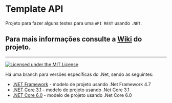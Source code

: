 # Template API

Projeto para fazer alguns testes para uma `API REST` usando `.NET`.

## Para mais informações consulte a [Wiki] do projeto.
___

[![Licensed under the MIT License](https://img.shields.io/badge/License-MIT-blue.svg)](./LICENSE)

Há uma branch para versões específicas do .Net, sendo as seguintes:

- [.NET Framework](https://github.com/RenatoPacheco/DotNet.TemplateApi/tree/dot-net-framework) - modelo de projeto usando .Net Framework 4.7
- [.NET Core 3.1](https://github.com/RenatoPacheco/DotNet.TemplateApi/tree/dot-net-core-3) - modelo de projeto usando .Net Core 3.1
- [.NET Core 6.0](https://github.com/RenatoPacheco/DotNet.TemplateApi/tree/dot-net-core-6) - modelo de projeto usando .Net Core 6.0

[Wiki]: <https://github.com/RenatoPacheco/DotNetCore.TemplateApi/wiki>